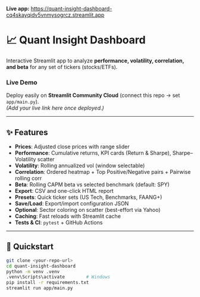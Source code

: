 **Live app:** https://quant-insight-dashboard-cq4skayqidv5vnmysogrcz.streamlit.app
# 📈 Quant Insight Dashboard

Interactive Streamlit app to analyze **performance, volatility, correlation, and beta** for any set of tickers (stocks/ETFs).

### Live Demo
Deploy easily on **Streamlit Community Cloud** (connect this repo → set `app/main.py`).  
*(Add your live link here once deployed.)*

---

## ✨ Features

- **Prices**: Adjusted close prices with range slider  
- **Performance**: Cumulative returns, KPI cards (Return & Sharpe), Sharpe–Volatility scatter  
- **Volatility**: Rolling annualized vol (window selectable)  
- **Correlation**: Ordered heatmap + Top Positive/Negative pairs + Pairwise rolling corr  
- **Beta**: Rolling CAPM beta vs selected benchmark (default: SPY)  
- **Export**: CSV and one-click HTML report  
- **Presets**: Quick ticker sets (US Tech, Benchmarks, FAANG+)  
- **Save/Load**: Export/import configuration JSON  
- **Optional**: Sector coloring on scatter (best-effort via Yahoo)  
- **Caching**: Fast reloads with Streamlit cache  
- **Tests & CI**: `pytest` + GitHub Actions

---

## 🚀 Quickstart

```bash
git clone <your-repo-url>
cd quant-insight-dashboard
python -m venv .venv
.venv\Scripts\activate        # Windows
pip install -r requirements.txt
streamlit run app/main.py
